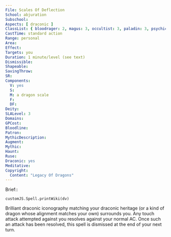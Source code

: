 ```yaml
---
File: Scales Of Deflection
School: abjuration
Subschool: 
Aspects: [ draconic ]
ClassList: { bloodrager: 2, magus: 3, occultist: 3, paladin: 3, psychic: 3, sorcerer: 3, wizard: 3, spiritualist: 3, summoner: 3, unchained summoner: 3 }
CastTime: standard action
Range: personal
Area: 
Effect: 
Targets: you
Duration: 1 minute/level (see text)
Dismissible: 
Shapeable: 
SavingThrow: 
SR: 
Components:
  V: yes
  S: 
  M: a dragon scale
  F: 
  DF: 
Deity: 
SLALevel: 3
Domains: 
GPCost: 
Bloodline: 
Patron: 
MythicDescription: 
Augment: 
Mythic: 
Haunt: 
Ruse: 
Draconic: yes
Meditative: 
Copyright:
  Content: "Legacy Of Dragons"
---
```

Brief:: 

```dataviewjs
customJS.Spell.printWiki(dv)
```

Brilliant draconic iconography matching your draconic heritage (or a kind of dragon whose alignment matches your own) surrounds you. Any touch attack attempted against you resolves against your normal AC. Once such an attack has been resolved, this spell is dismissed at the end of your next turn.
